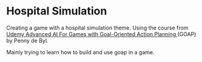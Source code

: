 # Hospital Simulation

Creating a game with a hospital simulation theme. Using the course from [Udemy Advanced AI For Games with Goal-Oriented Action Planning ](https://www.udemy.com/course/ai_with_goap/)  (GOAP) by Penny de Byl.

Mainly trying to learn how to build and use goap in a game.